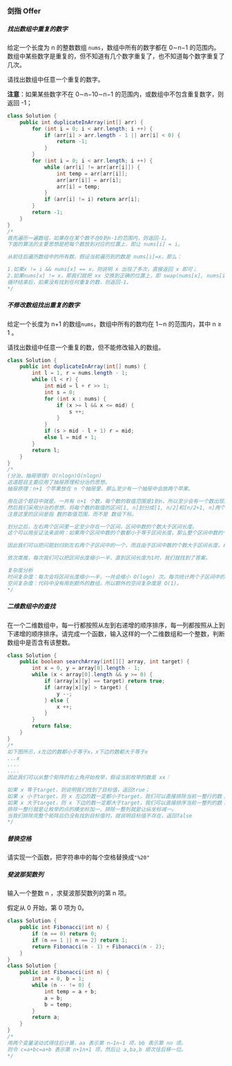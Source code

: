 ### 剑指 Offer

##### 找出数组中重复的数字

给定一个长度为 n 的整数数组 `nums`，数组中所有的数字都在 0∼n−1 的范围内。数组中某些数字是重复的，但不知道有几个数字重复了，也不知道每个数字重复了几次。

请找出数组中任意一个重复的数字。

**注意**：如果某些数字不在 0∼n−10∼n−1 的范围内，或数组中不包含重复数字，则返回 -1；

```java
class Solution {
    public int duplicateInArray(int[] arr) {
        for (int i = 0; i < arr.length; i ++) {
            if (arr[i] > arr.length - 1 || arr[i] < 0) {
                return -1;
            }
        }
        for (int i = 0; i < arr.length; i ++) {
            while (arr[i] != arr[arr[i]]) {
                int temp = arr[arr[i]];
                arr[arr[i]] = arr[i];
                arr[i] = temp;
            }
            if (arr[i] != i) return arr[i];
        }
        return -1;
    }
}
/*
首先遍历一遍数组，如果存在某个数不在0到n-1的范围内，则返回-1。
下面的算法的主要思想是把每个数放到对应的位置上，即让 nums[i] = i。

从前往后遍历数组中的所有数，假设当前遍历到的数是 nums[i]=x，那么：

1.如果x != i && nums[x] == x，则说明 x 出现了多次，直接返回 x 即可；
2.如果nums[x] != x，那我们就把 xx 交换到正确的位置上，即 swap(nums[x], nums[i])，交换完之后如果nums[i] != i，则重复进行该操作。由于每次交换都会将一个数放在正确的位置上，所以swap操作最多会进行 n 次，不会发生死循环。
循环结束后，如果没有找到任何重复的数，则返回-1。
*/
```

##### 不修改数组找出重复的数字

给定一个长度为 n+1 的数组`nums`，数组中所有的数均在 1∼n 的范围内，其中 n ≥ 1 。

请找出数组中任意一个重复的数，但不能修改输入的数组。

```java
class Solution {
    public int duplicateInArray(int[] nums) {
        int l = 1, r = nums.length - 1;
        while (l < r) {
            int mid = l + r >> 1;
            int s = 0;
            for (int x : nums) {
                if (x >= l && x <= mid) {
                    s ++;
                }
            }
            if (s > mid - l + 1) r = mid;
            else l = mid + 1;
        }
        return l;
    }
}
/*
(分治，抽屉原理) O(nlogn)O(nlogn)
这道题目主要应用了抽屉原理和分治的思想。
抽屉原理：n+1 个苹果放在 n 个抽屉里，那么至少有一个抽屉中会放两个苹果。

用在这个题目中就是，一共有 n+1 个数，每个数的取值范围是1到n，所以至少会有一个数出现两次。
然后我们采用分治的思想，将每个数的取值的区间[1, n]划分成[1, n/2]和[n/2+1, n]两个子区间，然后分别统计两个区间中数的个数。
注意这里的区间是指 数的取值范围，而不是 数组下标。

划分之后，左右两个区间里一定至少存在一个区间，区间中数的个数大于区间长度。
这个可以用反证法来说明：如果两个区间中数的个数都小于等于区间长度，那么整个区间中数的个数就小于等于n，和有n+1个数矛盾。

因此我们可以把问题划归到左右两个子区间中的一个，而且由于区间中数的个数大于区间长度，根据抽屉原理，在这个子区间中一定存在某个数出现了两次。

依次类推，每次我们可以把区间长度缩小一半，直到区间长度为1时，我们就找到了答案。

复杂度分析
时间复杂度：每次会将区间长度缩小一半，一共会缩小 O(logn) 次。每次统计两个子区间中的数时需要遍历整个数组，时间复杂度是 O(n)。所以总时间复杂度是 O(nlogn)。
空间复杂度：代码中没有用到额外的数组，所以额外的空间复杂度是 O(1)。
*/
```

##### 二维数组中的查找

在一个二维数组中，每一行都按照从左到右递增的顺序排序，每一列都按照从上到下递增的顺序排序。请完成一个函数，输入这样的一个二维数组和一个整数，判断数组中是否含有该整数。

```java
class Solution {
    public boolean searchArray(int[][] array, int target) {
        int x = 0, y = array[0].length - 1;
        while (x < array[0].length && y >= 0) {
            if (array[x][y] == target) return true;
            if (array[x][y] > target) {
                y --;
            } else {
                x ++;
            }
        }
        return false;
    }
}
/*
如下图所示，x左边的数都小于等于x，x下边的数都大于等于x
...x
....
....
因此我们可以从整个矩阵的右上角开始枚举，假设当前枚举的数是 xx：

如果 x 等于target，则说明我们找到了目标值，返回true；
如果 x 小于target，则 x 左边的数一定都小于target，我们可以直接排除当前一整行的数；
如果 x 大于target，则 x 下边的数一定都大于target，我们可以直接排序当前一整列的数；
排除一整行就是让枚举的点的横坐标加一，排除一整列就是让纵坐标减一。
当我们排除完整个矩阵后仍没有找到目标值时，就说明目标值不存在，返回false
*/  
```

##### 替换空格

请实现一个函数，把字符串中的每个空格替换成`"%20"`



##### 斐波那契数列

输入一个整数 n ，求斐波那契数列的第 n 项。

假定从 0 开始，第 0 项为 0。

```java
class Solution {
    public int Fibonacci(int n) {
        if (n == 0) return 0;
        if (n == 1 || n == 2) return 1;
        return Fibonacci(n - 1) + Fibonacci(n - 2);
    }
}
class Solution {
    public int Fibonacci(int n) {
        int a = 0, b = 1;
        while (n -- != 0) {
            int temp = a + b;
            a = b;
            b = temp;
        }
        return a;
    }
}
/*
用两个变量滚动式得往后计算，aa 表示第 n−1n−1 项，bb 表示第 nn 项。
则令 c=a+bc=a+b 表示第 n+1n+1 项，然后让 a,ba,b 顺次往后移一位。
*/
```

